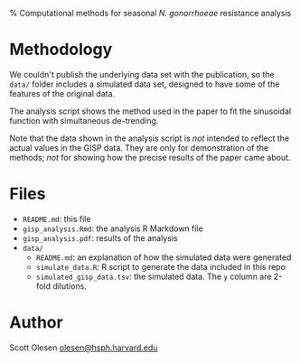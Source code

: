 % Computational methods for seasonal *N. gonorrhoeae* resistance analysis

# Methodology

We couldn't publish the underlying data set with the publication, so the
`data/` folder includes a simulated data set, designed to have some of the
features of the original data.

The analysis script shows the method used in the paper to fit the sinusoidal
function with simultaneous de-trending.

Note that the data shown in the analysis script is *not* intended to reflect
the actual values in the GISP data. They are only for demonstration of the
methods; *not* for showing how the precise results of the paper came about.

# Files

- `README.md`: this file
- `gisp_analysis.Rmd`: the analysis R Markdown file
- `gisp_analysis.pdf`: results of the analysis
- `data/`
    - `README.md`: an explanation of how the simulated data were generated
    - `simulate_data.R`: R script to generate the data included in this repo
    - `simulated_gisp_data.tsv`: the simulated data. The `y` column are 2-fold dilutions.

# Author

Scott Olesen <olesen@hsph.harvard.edu>
